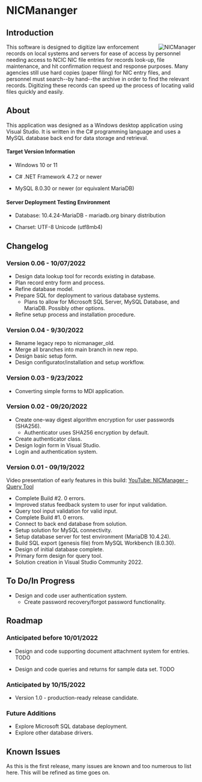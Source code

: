 # NICMananger

## Introduction 
<img align="right" src="https://raw.githubusercontent.com/exteran/nicmanager/main/img/nicmanager_queryform.jpg" alt="NICManager">This software is designed to digitize law enforcement records on local systems and servers for ease of access by personnel needing access to NCIC NIC file entries for records look-up, file maintenance, and hit confirmation request and response purposes. Many agencies still use hard copies (paper filing) for NIC entry files, and personnel must search--by hand--the archive in order to find the relevant records. Digitizing these records can speed up the process of locating valid files quickly and easily.

## About

This application was designed as a Windows desktop application using Visual Studio. It is written in the C# programming language and uses a MySQL database back end for data storage and retrieval.

#### Target Version Information

- Windows 10 or 11

- C# .NET Framework 4.7.2 or newer

- MySQL 8.0.30 or newer (or equivalent MariaDB)

#### Server Deployment Testing Environment

- Database: 10.4.24-MariaDB - mariadb.org binary distribution

- Charset: UTF-8 Unicode (utf8mb4)

## Changelog

### Version 0.06 - 10/07/2022

- Design data lookup tool for records existing in database.
- Plan record entry form and process.
- Refine database model.
- Prepare SQL for deployment to various database systems.
  - Plans to allow for Microsoft SQL Server, MySQL Database, and MariaDB. Possibly other options.
- Refine setup process and installation procedure.

### Version 0.04 - 9/30/2022

- Rename legacy repo to nicmanager_old.
- Merge all branches into main branch in new repo.
- Design basic setup form.
- Design configurator/installation and setup workflow.

### Version 0.03 - 9/23/2022 

- Converting simple forms to MDI application.

### Version 0.02 - 09/20/2022

- Create one-way digest algorithm encryption for user passwords (SHA256).
  - Authenticator uses SHA256 encryption by default.
- Create authenticator class.
- Design login form in Visual Studio.
- Login and authentication system.

### Version 0.01 - 09/19/2022

Video presentation of early features in this build: [YouTube: NICManager - Query Tool](https://youtu.be/TfylPKEYULI)

- Complete Build #2. 0 errors.
- Improved status feedback system to user for input validation.
- Query tool input validation for valid input.
- Complete Build #1. 0 errors.
- Connect to back end database from solution.
- Setup solution for MySQL connectivity.
- Setup database server for test environment (MariaDB 10.4.24).
- Build SQL export (genesis file) from MySQL Workbench (8.0.30).
- Design of initial database complete.
- Primary form design for query tool.
- Solution creation in Visual Studio Community 2022.

## To Do/In Progress

- Design and code user authentication system.
  - Create password recovery/forgot password functionality.

## Roadmap

### Anticipated before 10/01/2022
- Design and code supporting document attachment system for entries. TODO

- Design and code queries and returns for sample data set. TODO

### Anticipated by 10/15/2022
- Version 1.0 - production-ready release candidate.

### Future Additions
- Explore Microsoft SQL database deployment.
- Explore other database drivers.

## Known Issues
As this is the first release, many issues are known and too numerous to list here. This will be refined as time goes on.